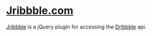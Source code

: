 # [Jribbble.com](http://jribbble.com)

[Jribbble](http://github.com/tylergaw/jribbble) is a jQuery plugin for accessing the [Dribbble](http://dribbble.com/api) api.
